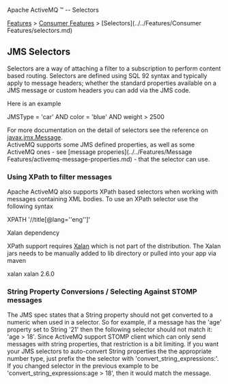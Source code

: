 Apache ActiveMQ ™ -- Selectors 

[Features](../../features.md) > [Consumer Features](../../Features/consumer-features.md) > [Selectors](../../Features/Consumer Features/selectors.md)


JMS Selectors
-------------

Selectors are a way of attaching a filter to a subscription to perform content based routing. Selectors are defined using SQL 92 syntax and typically apply to message headers; whether the standard properties available on a JMS message or custom headers you can add via the JMS code.

Here is an example

JMSType = 'car' AND color = 'blue' AND weight > 2500

For more documentation on the detail of selectors see the reference on [javax.jmx.Message](http://java.sun.com/j2ee/1.4/docs/api/javax/jms/Message.html).  
ActiveMQ supports some JMS defined properties, as well as some ActiveMQ ones - see [message properies](../../Features/Message Features/activemq-message-properties.md) \- that the selector can use.

### Using XPath to filter messages

Apache ActiveMQ also supports XPath based selectors when working with messages containing XML bodies. To use an XPath selector use the following syntax

XPATH '//title\[@lang=''eng''\]'

Xalan dependency

XPath support requires [Xalan](http://xalan.apache.org/index.html) which is not part of the distribution. The Xalan jars needs to be manually added to lib directory or pulled into your app via maven

<dependency>
    <groupId>xalan</groupId>
    <artifactId>xalan</artifactId>
    <version>2.6.0</version>
</dependency>

### String Property Conversions / Selecting Against STOMP messages

The JMS spec states that a String property should not get converted to a numeric when used in a selector. So for example, if a message has the 'age' property set to String '21' then the following selector should not match it: 'age > 18'. Since ActiveMQ support STOMP client which can only send messages with string properties, that restriction is a bit limiting. If you want your JMS selectors to auto-convert String properties the the appropriate number type, just prefix the the selector with 'convert\_string\_expressions:'. If you changed selector in the previous example to be 'convert\_string\_expressions:age > 18', then it would match the message.

